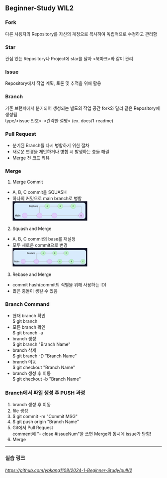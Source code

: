 ## Beginner-Study WIL2


### Fork
다른 사용자의 Repository를 자신의 계정으로 복사하여 독립적으로 수정하고 관리함   

### Star
관심 있는 Repository나 Project에 star를 달아 <북마크>와 같이 관리

### Issue
Repository에서 작업 계획, 토론 및 추적을 위해 활용

### Branch
기존 브랜치에서 분기되어 생성되는 별도의 작업 공간
fork와 달리 같은 Repository에 생성됨   
    type/<issue 번호>-<간략한 설명> (ex. docs/1-readme)

### Pull Request
- 분기된 Branch를 다시 병합하기 위한 절차
- 새로운 변경을 제안하거나 병합 시 발생하는 충돌 해결
- Merge 전 코드 리뷰

### Merge
1. Merge Commit
* A, B, C commit을 SQUASH
* 하나의 커밋으로 main branch로 병합   
<img src="/Week2/SquashnMerge.jpg" width="50%" alt="Squash n Merge"></img>   

2. Squash and Merge
* A, B, C commit의 base를 재설정
* 모두 새로운 commit으로 변경   
<img src="/Week2/RebasenMerge.jpg" width="50%" alt="Rebase n Merge"></img>   

3. Rebase and Merge
* commit hash(commit의 식별을 위해 사용하는 ID)
* 많은 충돌이 생길 수 있음

### Branch Command
- 현재 branch 확인   
    $ git branch
- 모든 branch 확인   
    $ git branch -a
- branch 생성   
    $ git branch "Branch Name"
- branch 삭제   
    $ git branch -D "Branch Name"
- branch 이동   
    $ git checkout "Branch Name"
- branch 생성 후 이동   
    $ git checkout -b "Branch Name"

### Branch에서 파일 생성 후 PUSH 과정
1. branch 생성 후 이동
2. file 생성
3. $ git commit -m "Commit MSG"
4. $ git push origin "Branch Name"
5. Git에서 Pull Request   
    comment에 "- close #issueNum"을 쓰면 Merge와 동시에 issue가 닫힘!
6. Merge
---
### 실습 링크    
###### https://github.com/ybkang1108/2024-1-Beginner-Study/pull/2
